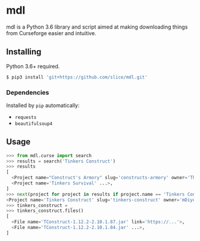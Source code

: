 # mdl

mdl is a Python 3.6 library and script aimed at making downloading things from
Curseforge easier and intuitive.

## Installing

Python 3.6+ required.

```sh
$ pip3 install 'git+https://github.com/slice/mdl.git'
```

### Dependencies

Installed by `pip` automatically:

* `requests`
* `beautifulsoup4`

## Usage

```py
>>> from mdl.curse import search
>>> results = search('Tinkers Construct')
>>> results
[
  <Project name="Construct's Armory" slug='constructs-armory' owner='TheIllusiveC4'>,
  <Project name='Tinkers Survival' ...>,
]
>>> next(project for project in results if project.name == 'Tinkers Construct')
<Project name='Tinkers Construct' slug='tinkers-construct' owner='mDiyo'>
>>> tinkers_construct = _
>>> tinkers_construct.files()
[
  <File name='TConstruct-1.12.2-2.10.1.87.jar' link='https://...'>,
  <File name='TConstruct-1.12.2-2.10.1.84.jar' ...>,
]
```
